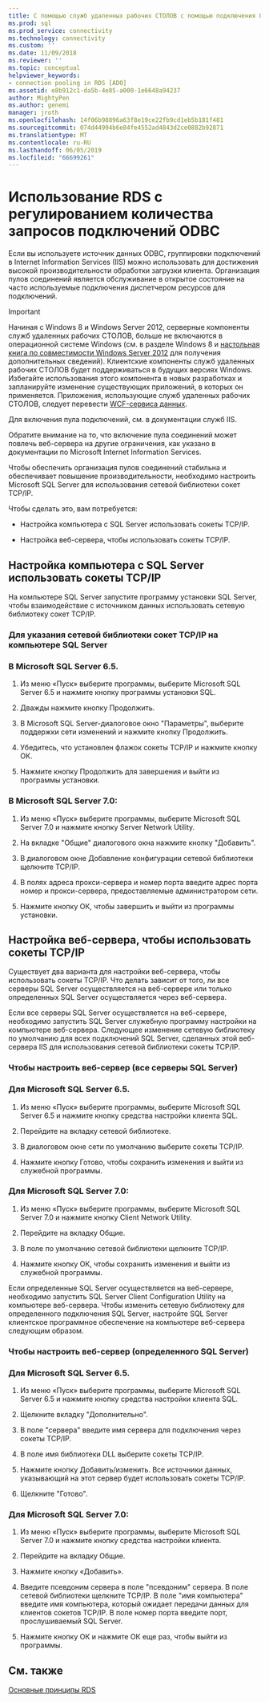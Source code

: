 ```yaml
---
title: С помощью служб удаленных рабочих СТОЛОВ с помощью подключения ODBC пулов | Документация Майкрософт
ms.prod: sql
ms.prod_service: connectivity
ms.technology: connectivity
ms.custom: ''
ms.date: 11/09/2018
ms.reviewer: ''
ms.topic: conceptual
helpviewer_keywords:
- connection pooling in RDS [ADO]
ms.assetid: e8b912c1-da5b-4e85-a000-1e6648a94237
author: MightyPen
ms.author: genemi
manager: jroth
ms.openlocfilehash: 14f06b98896a63f8e19ce22fb9cd1eb5b181f481
ms.sourcegitcommit: 074d44994b6e84fe4552ad4843d2ce0882b92871
ms.translationtype: MT
ms.contentlocale: ru-RU
ms.lasthandoff: 06/05/2019
ms.locfileid: "66699261"
---
```

# <a name="using-rds-with-odbc-connection-pooling"></a>Использование RDS с регулированием количества запросов подключений ODBC
Если вы используете источник данных ODBC, группировки подключений в Internet Information Services (IIS) можно использовать для достижения высокой производительности обработки загрузки клиента. Организация пулов соединений является обслуживание в открытое состояние на часто используемые подключения диспетчером ресурсов для подключений.  
  
> [!IMPORTANT]
>  Начиная с Windows 8 и Windows Server 2012, серверные компоненты служб удаленных рабочих СТОЛОВ, больше не включаются в операционной системе Windows (см. в разделе Windows 8 и [настольная книга по совместимости Windows Server 2012](https://www.microsoft.com/download/details.aspx?id=27416) для получения дополнительных сведений). Клиентские компоненты служб удаленных рабочих СТОЛОВ будет поддерживаться в будущих версиях Windows. Избегайте использования этого компонента в новых разработках и запланируйте изменение существующих приложений, в которых он применяется. Приложения, использующие служб удаленных рабочих СТОЛОВ, следует перевести [WCF-сервиса данных](https://go.microsoft.com/fwlink/?LinkId=199565).  
  
 Для включения пула подключений, см. в документации служб IIS.  
  
 Обратите внимание на то, что включение пула соединений может повлечь веб-сервера на другие ограничения, как указано в документации по Microsoft Internet Information Services.  
  
 Чтобы обеспечить организация пулов соединений стабильна и обеспечивает повышение производительности, необходимо настроить Microsoft SQL Server для использования сетевой библиотеки сокет TCP/IP.  
  
 Чтобы сделать это, вам потребуется:  
  
-   Настройка компьютера с SQL Server использовать сокеты TCP/IP.  
  
-   Настройка веб-сервера, чтобы использовать сокеты TCP/IP.  
  
## <a name="configuring-the-sql-server-computer-to-use-tcpip-sockets"></a>Настройка компьютера с SQL Server использовать сокеты TCP/IP  
 На компьютере SQL Server запустите программу установки SQL Server, чтобы взаимодействие с источником данных использовать сетевую библиотеку сокет TCP/IP.  
  
### <a name="to-specify-the-tcpip-socket-network-library-on-the-sql-server-computer"></a>Для указания сетевой библиотеки сокет TCP/IP на компьютере SQL Server  
  
### <a name="in-microsoft-sql-server-65"></a>В Microsoft SQL Server 6.5.  
  
1.  Из меню «Пуск» выберите программы, выберите Microsoft SQL Server 6.5 и нажмите кнопку программы установки SQL.  
  
2.  Дважды нажмите кнопку Продолжить.  
  
3.  В Microsoft SQL Server-диалоговое окно "Параметры", выберите поддержки сети изменений и нажмите кнопку Продолжить.  
  
4.  Убедитесь, что установлен флажок сокеты TCP/IP и нажмите кнопку ОК.  
  
5.  Нажмите кнопку Продолжить для завершения и выйти из программы установки.  
  
### <a name="in-microsoft-sql-server-70"></a>В Microsoft SQL Server 7.0:  
  
1.  Из меню «Пуск» выберите программы, выберите Microsoft SQL Server 7.0 и нажмите кнопку Server Network Utility.  
  
2.  На вкладке "Общие" диалогового окна нажмите кнопку "Добавить".  
  
3.  В диалоговом окне Добавление конфигурации сетевой библиотеки щелкните TCP/IP.  
  
4.  В полях адреса прокси-сервера и номер порта введите адрес порта номер и прокси-сервера, предоставляемые администратором сети.  
  
5.  Нажмите кнопку ОК, чтобы завершить и выйти из программы установки.  
  
## <a name="configuring-the-web-server-to-use-tcpip-sockets"></a>Настройка веб-сервера, чтобы использовать сокеты TCP/IP  
 Существует два варианта для настройки веб-сервера, чтобы использовать сокеты TCP/IP. Что делать зависит от того, ли все серверы SQL Server осуществляется на веб-сервере или только определенных SQL Server осуществляется через веб-сервера.  
  
 Если все серверы SQL Server осуществляется на веб-сервере, необходимо запустить SQL Server служебную программу настройки на компьютере веб-сервера. Следующее изменение сетевую библиотеку по умолчанию для всех подключений SQL Server, сделанных этой веб-сервера IIS для использования сетевой библиотеки сокеты TCP/IP.  
  
### <a name="to-configure-the-web-server-all-sql-servers"></a>Чтобы настроить веб-сервер (все серверы SQL Server)  
  
### <a name="for-microsoft-sql-server-65"></a>Для Microsoft SQL Server 6.5.  
  
1.  Из меню «Пуск» выберите программы, выберите Microsoft SQL Server 6.5 и нажмите кнопку средства настройки клиента SQL.  
  
2.  Перейдите на вкладку сетевой библиотеке.  
  
3.  В диалоговом окне сети по умолчанию выберите сокеты TCP/IP.  
  
4.  Нажмите кнопку Готово, чтобы сохранить изменения и выйти из служебной программы.  
  
### <a name="for-microsoft-sql-server-70"></a>Для Microsoft SQL Server 7.0:  
  
1.  Из меню «Пуск» выберите программы, выберите Microsoft SQL Server 7.0 и нажмите кнопку Client Network Utility.  
  
2.  Перейдите на вкладку Общие.  
  
3.  В поле по умолчанию сетевой библиотеки щелкните TCP/IP.  
  
4.  Нажмите кнопку ОК, чтобы сохранить изменения и выйти из служебной программы.  
  
 Если определенные SQL Server осуществляется на веб-сервере, необходимо запустить SQL Server Client Configuration Utility на компьютере веб-сервера. Чтобы изменить сетевую библиотеку для определенного подключения SQL Server, настройте SQL Server клиентское программное обеспечение на компьютере веб-сервера следующим образом.  
  
### <a name="to-configure-the-web-server-a-specific-sql-server"></a>Чтобы настроить веб-сервер (определенного SQL Server)  
  
### <a name="for-microsoft-sql-server-65"></a>Для Microsoft SQL Server 6.5.  
  
1.  Из меню «Пуск» выберите программы, выберите Microsoft SQL Server 6.5 и нажмите кнопку средства настройки клиента SQL.  
  
2.  Щелкните вкладку "Дополнительно".  
  
3.  В поле "сервера" введите имя сервера для подключения через сокеты TCP/IP.  
  
4.  В поле имя библиотеки DLL выберите сокеты TCP/IP.  
  
5.  Нажмите кнопку Добавить/изменить. Все источники данных, указывающий на этот сервер будет использовать сокеты TCP/IP.  
  
6.  Щелкните "Готово".  
  
### <a name="for-microsoft-sql-server-70"></a>Для Microsoft SQL Server 7.0:  
  
1.  Из меню «Пуск» выберите программы, выберите Microsoft SQL Server 7.0 и нажмите кнопку средства настройки клиента.  
  
2.  Перейдите на вкладку Общие.  
  
3.  Нажмите кнопку «Добавить».  
  
4.  Введите псевдоним сервера в поле "псевдоним" сервера. В поле сетевой библиотеки щелкните TCP/IP. В поле "имя компьютера" введите имя компьютера, который ожидает передачи данных для клиентов сокетов TCP/IP. В поле номер порта введите порт, прослушиваемый SQL Server.  
  
5.  Нажмите кнопку ОК и нажмите ОК еще раз, чтобы выйти из программы.  
  
## <a name="see-also"></a>См. также  
 [Основные принципы RDS](../../../ado/guide/remote-data-service/rds-fundamentals.md)






















